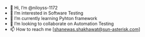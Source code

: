 - 👋 Hi, I’m @niloyss-1172
- 👀 I’m interested in Software Testing
- 🌱 I’m currently learning Pyhton framework
- 💞️ I’m looking to collaborate on Automation Testing
- 📫 How to reach me [shanewas.shakhawat@sun-asterisk.com]

<!---
niloyss-1172/niloyss-1172 is a ✨ special ✨ repository because its `README.md` (this file) appears on your GitHub profile.
You can click the Preview link to take a look at your changes.
--->
